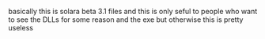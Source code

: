 basically this is solara beta 3.1 files and this is only seful to people who want to see the DLLs for some reason and the exe but otherwise this is pretty useless
